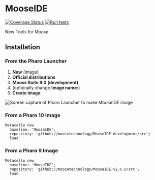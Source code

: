 # MooseIDE

[![Coverage Status](https://coveralls.io/repos/github/moosetechnology/MooseIDE/badge.svg)](https://coveralls.io/github/moosetechnology/MooseIDE) 
[![Run tests](https://github.com/moosetechnology/MooseIDE/actions/workflows/tests.yml/badge.svg?branch=development)](https://github.com/moosetechnology/MooseIDE/actions/workflows/tests.yml)

New Tools for Moose

## Installation

### From the Pharo Launcher

1. **New** (image)
2. **Official distributions**
3. **Moose Suite 9.0 (development)**  
4. (optionally change **Image name:**)
5. **Create image**

![Screen capture of Pharo Launcher to make MooseIDE image](https://user-images.githubusercontent.com/33934979/124268297-9e46f000-db39-11eb-8626-ab578dd16ffb.png)

### From a Pharo 10 Image

```smalltalk
Metacello new
  baseline: 'MooseIDE';
  repository: 'github://moosetechnology/MooseIDE:development/src';
  load
```

### From a Pharo 9 Image

```smalltalk
Metacello new
  baseline: 'MooseIDE';
  repository: 'github://moosetechnology/MooseIDE:v2.x.x/src';
  load
```
